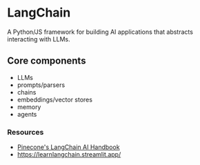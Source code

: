 # LangChain

A Python/JS framework for building AI applications that abstracts interacting with LLMs.

## Core components

- LLMs
- prompts/parsers
- chains
- embeddings/vector stores
- memory
- agents

### Resources
- [Pinecone's LangChain AI Handbook](https://www.pinecone.io/learn/series/langchain)
- https://learnlangchain.streamlit.app/